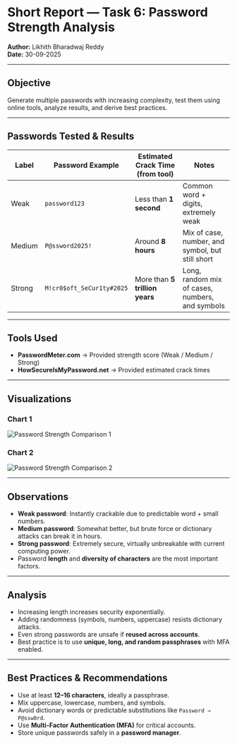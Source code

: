# Short Report — Task 6: Password Strength Analysis

**Author:** Likhith Bharadwaj Reddy  
**Date:** 30-09-2025  

---

## Objective  
Generate multiple passwords with increasing complexity, test them using online tools, analyze results, and derive best practices.

---

## Passwords Tested & Results  

| Label   | Password Example       | Estimated Crack Time (from tool) | Notes |
|---------|------------------------|----------------------------------|-------|
| Weak    | `password123`          | Less than **1 second**           | Common word + digits, extremely weak |
| Medium  | `P@ssword2025!`        | Around **8 hours**               | Mix of case, number, and symbol, but still short |
| Strong  | `M!cr0$oft_SeCur1ty#2025` | More than **5 trillion years** | Long, random mix of cases, numbers, and symbols |

---

## Tools Used  
- **PasswordMeter.com** → Provided strength score (Weak / Medium / Strong)  
- **HowSecureIsMyPassword.net** → Provided estimated crack times  

---

## Visualizations  

### Chart 1
![Password Strength Comparison 1](Password_Strength_Comparison_1.png)

### Chart 2
![Password Strength Comparison 2](Password_Strength_Comparison_2.png)

---

## Observations  

- **Weak password**: Instantly crackable due to predictable word + small numbers.  
- **Medium password**: Somewhat better, but brute force or dictionary attacks can break it in hours.  
- **Strong password**: Extremely secure, virtually unbreakable with current computing power.  
- Password **length** and **diversity of characters** are the most important factors.  

---

## Analysis  

- Increasing length increases security exponentially.  
- Adding randomness (symbols, numbers, uppercase) resists dictionary attacks.  
- Even strong passwords are unsafe if **reused across accounts**.  
- Best practice is to use **unique, long, and random passphrases** with MFA enabled.  

---

## Best Practices & Recommendations  

- Use at least **12–16 characters**, ideally a passphrase.  
- Mix uppercase, lowercase, numbers, and symbols.  
- Avoid dictionary words or predictable substitutions like `Password → P@ssw0rd`.  
- Use **Multi-Factor Authentication (MFA)** for critical accounts.  
- Store unique passwords safely in a **password manager**.
